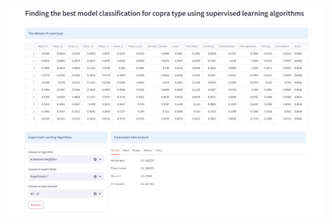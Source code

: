 ![image](https://github.com/kusin/kopra-supervised/blob/main/img/hasil1.png)
![image](https://github.com/kusin/kopra-supervised/blob/main/img/hasil2.png)